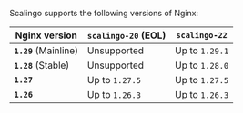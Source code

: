 Scalingo supports the following versions of Nginx:

| Nginx version         | `scalingo-20` (EOL)  | `scalingo-22`  |
| --------------------- | -------------------- | -------------- |
| **`1.29`** (Mainline) | Unsupported          | Up to `1.29.1` |
| **`1.28`** (Stable)   | Unsupported          | Up to `1.28.0` |
| **`1.27`**            | Up to `1.27.5`       | Up to `1.27.5` |
| **`1.26`**            | Up to `1.26.3`       | Up to `1.26.3` |
